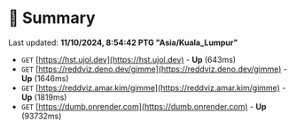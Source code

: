 # 📖 Summary
Last updated: **11/10/2024, 8:54:42 PTG "Asia/Kuala_Lumpur"**

- `GET` [https://hst.ujol.dev](https://hst.ujol.dev) - **Up** (643ms)
- `GET` [https://reddviz.deno.dev/gimme](https://reddviz.deno.dev/gimme) - **Up** (1646ms)
- `GET` [https://reddviz.amar.kim/gimme](https://reddviz.amar.kim/gimme) - **Up** (1819ms)
- `GET` [https://dumb.onrender.com](https://dumb.onrender.com) - **Up** (93732ms)
